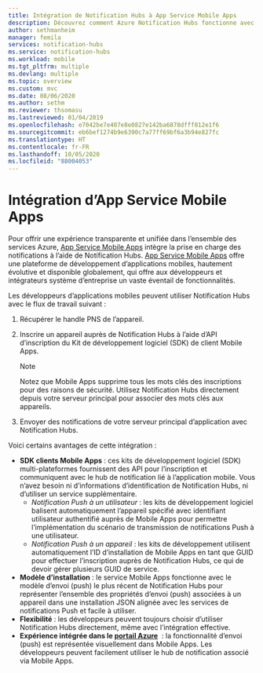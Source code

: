 ```yaml
---
title: Intégration de Notification Hubs à App Service Mobile Apps
description: Découvrez comment Azure Notification Hubs fonctionne avec Azure App Service Mobile Apps.
author: sethmanheim
manager: femila
services: notification-hubs
ms.service: notification-hubs
ms.workload: mobile
ms.tgt_pltfrm: multiple
ms.devlang: multiple
ms.topic: overview
ms.custom: mvc
ms.date: 08/06/2020
ms.author: sethm
ms.reviewer: thsomasu
ms.lastreviewed: 01/04/2019
ms.openlocfilehash: e7042be7e407e8e0827e142ba6878dfff812e1f6
ms.sourcegitcommit: eb6bef1274b9e6390c7a77ff69bf6a3b94e827fc
ms.translationtype: HT
ms.contentlocale: fr-FR
ms.lasthandoff: 10/05/2020
ms.locfileid: "88004053"
---
```

# <a name="integration-with-app-service-mobile-apps"></a>Intégration d’App Service Mobile Apps

Pour offrir une expérience transparente et unifiée dans l’ensemble des services Azure, [App Service Mobile Apps](/previous-versions/azure/app-service-mobile/app-service-mobile-value-prop) intègre la prise en charge des notifications à l’aide de Notification Hubs. [App Service Mobile Apps](/previous-versions/azure/app-service-mobile/app-service-mobile-value-prop) offre une plateforme de développement d’applications mobiles, hautement évolutive et disponible globalement, qui offre aux développeurs et intégrateurs système d’entreprise un vaste éventail de fonctionnalités.

Les développeurs d’applications mobiles peuvent utiliser Notification Hubs avec le flux de travail suivant :

1. Récupérer le handle PNS de l’appareil.
2. Inscrire un appareil auprès de Notification Hubs à l’aide d’API d’inscription du Kit de développement logiciel (SDK) de client Mobile Apps.

    > [!NOTE]
    > Notez que Mobile Apps supprime tous les mots clés des inscriptions pour des raisons de sécurité. Utilisez Notification Hubs directement depuis votre serveur principal pour associer des mots clés aux appareils.

3. Envoyer des notifications de votre serveur principal d’application avec Notification Hubs.

Voici certains avantages de cette intégration :

- **SDK clients Mobile Apps** : ces kits de développement logiciel (SDK) multi-plateformes fournissent des API pour l’inscription et communiquent avec le hub de notification lié à l’application mobile. Vous n’avez besoin ni d’informations d’identification de Notification Hubs, ni d’utiliser un service supplémentaire.
  - *Notification Push à un utilisateur* : les kits de développement logiciel balisent automatiquement l’appareil spécifié avec identifiant utilisateur authentifié auprès de Mobile Apps pour permettre l’implémentation du scénario de transmission de notifications Push à une utilisateur.
  - *Notification Push à un appareil* : les kits de développement utilisent automatiquement l’ID d’installation de Mobile Apps en tant que GUID pour effectuer l’inscription auprès de Notification Hubs, ce qui de devoir gérer plusieurs GUID de service.
- **Modèle d’installation** : le service Mobile Apps fonctionne avec le modèle d’envoi (push) le plus récent de Notification Hubs pour représenter l’ensemble des propriétés d’envoi (push) associées à un appareil dans une installation JSON alignée avec les services de notifications Push et facile à utiliser.
- **Flexibilité** : les développeurs peuvent toujours choisir d’utiliser Notification Hubs directement, même avec l’intégration effective.
- **Expérience intégrée dans le [portail Azure](https://portal.azure.com)**  : la fonctionnalité d’envoi (push) est représentée visuellement dans Mobile Apps. Les développeurs peuvent facilement utiliser le hub de notification associé via Mobile Apps.

